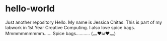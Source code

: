 # hello-world
Just another repository
Hello.
My name is Jessica Chitas.
This is part of my labwork in 1st Year Creative Computing.
I also love spice bags.
Mmmmmmmmmm...... Spice bags........... (灬♥ω♥灬)
